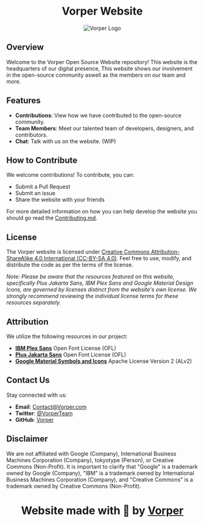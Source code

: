 # <h1 align="center">Vorper Website</h1>

<p align="center">
  <img src="https://cdn.discordapp.com/attachments/1180390307007823902/1191300262191706132/00vfug0.png?ex=65a4efd3&is=65927ad3&hm=278c18918dc6bb33ae2f1e93b5f0c232c0c452ce623319567d72b734feb710f1&" alt="Vorper Logo">
</p>

## Overview

Welcome to the Vorper Open Source Website repository! This website is the headquarters of our digital presence, This website shows our involvement in the open-source community aswell as the members on our team and more.

## Features

- **Contributions**: View how we have contributed to the open-source community.
- **Team Members**: Meet our talented team of developers, designers, and contributors.
- **Chat**: Talk with us on the website. (WIP)

## How to Contribute

We welcome contributions! To contribute, you can:

- Submit a Pull Request
- Submit an issue
- Share the website with your friends

For more detailed information on how you can help develop the website you should go read the [Contributing.md](CONTRIBUTING.md).

## License

The Vorper website is licensed under [Creative Commons Attribution-ShareAlike 4.0 International (CC-BY-SA 4.0)](LICENSE). Feel free to use, modify, and distribute the code as per the terms of the license.

*Note: Please be aware that the resources featured on this website, specifically Plus Jakarta Sans, IBM Plex Sans and Google Material Design Icons, are governed by licenses distinct from the website's own license. We strongly recommend reviewing the individual license terms for these resources separately.*

## Attribution

We utilize the following resources in our project:

- [**IBM Plex Sans**](https://www.ibm.com/plex/) Open Font License (OFL)
- [**Plus Jakarta Sans**](https://github.com/tokotype/PlusJakartaSans) Open Font License (OFL)
- [**Google Material Symbols and Icons**](https://github.com/google/material-design-icons) Apache License Version 2 (ALv2)

## Contact Us

Stay connected with us:

- **Email**: [Contact@Vorper.com](mailto:Contact@Vorper.com)
- **Twitter**: [@VorperTeam](https://twitter.com/VorperTeam)
- **GitHub**: [Vorper](https://github.com/VorperTeam/)

## Disclaimer

We are not affiliated with Google (Company), International Business Machines Corporation (Company), tokyotype (Person), or Creative Commons (Non-Profit). It is important to clarify that "Google" is a trademark owned by Google (Company), "IBM" is a trademark owned by International Business Machines Corporation (Company), and "Creative Commons" is a trademark owned by Creative Commons (Non-Profit).

# <h1 align="center">Website made with 💙 by [Vorper](https://www.vorper.com)</h1>
